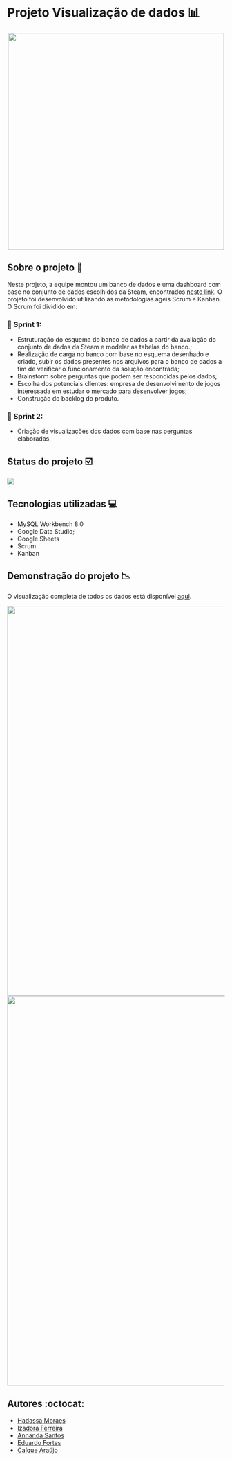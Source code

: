 # Projeto Visualização de dados :bar_chart:

<p align=center>
   <img src= "https://user-images.githubusercontent.com/92602538/160718480-c087e8c3-417a-4b62-8aee-6a237d9550db.jpg" width=500> 
</p>


## Sobre o projeto 📘
Neste projeto, a equipe montou um banco de dados e uma dashboard com base no conjunto de dados escolhidos da Steam, encontrados [neste link](https://drive.google.com/drive/folders/16mAGr-qUw6D3crOmOKR9AvgYOzKoHGhu). O projeto foi desenvolvido utilizando as metodologias ágeis Scrum e Kanban. O Scrum foi dividido em:

### :page_with_curl:  Sprint 1: 
* Estruturação do esquema do banco de dados a partir da avaliação  do conjunto de dados da Steam e  modelar as tabelas do banco.;
* Realização de carga no banco com base no esquema desenhado e criado, subir os dados presentes nos arquivos para o banco de dados a fim de verificar o funcionamento da solução encontrada;
* Brainstorm sobre perguntas que podem ser respondidas pelos dados;
* Escolha dos potenciais clientes: empresa de desenvolvimento de jogos interessada em estudar o mercado para desenvolver jogos;
* Construção do backlog do produto.


### :page_with_curl: Sprint 2:
* Criação de visualizações dos dados com base nas perguntas elaboradas.

## Status do projeto :ballot_box_with_check:
[![](https://img.shields.io/badge/status-conclu%C3%ADdo-blue)]()

## Tecnologias utilizadas :computer:
* MySQL Workbench 8.0
* Google Data Studio;
* Google Sheets
* Scrum 
* Kanban

## Demonstração do projeto :chart_with_downwards_trend:
O visualização completa de todos os dados está disponível [aqui](https://datastudio.google.com/u/0/reporting/a1bb0f6b-2930-465d-90cb-d8fb3d9b6be1).


   <img src= https://user-images.githubusercontent.com/92602538/160881556-4f9674d6-50b1-47d7-8a0e-23d6de3b75c9.jpg width=900>
   
   <img src= https://user-images.githubusercontent.com/92602538/160881709-aba6e822-c6d6-47cd-937e-cb025a04c6b2.jpg width=900>


## Autores :octocat:
- [Hadassa Moraes](https://www.linkedin.com/in/hadassa-moraes-5a6712230?miniProfileUrn=urn%3Ali%3Afs_miniProfile%3AACoAADnFNc4Bne43JnQ1htH7Lb9y3u4PRiQGlu4&lipi=urn%3Ali%3Apage%3Ad_flagship3_search_srp_all%3BhdSUZ4q2QLifd0i7g7Lt%2FQ%3D%3D)
- [Izadora Ferreira](https://www.linkedin.com/in/izadora-ferreira-dos-santos-0504b2177/)
- [Annanda Santos](https://www.linkedin.com/in/annanda-santos-a93196142/)
- [Eduardo Fortes](https://www.linkedin.com/in/eduardo-fortes-a3a024a4/)
- [Caíque Araújo](https://www.linkedin.com/in/caique-araujo-267b36163/)
